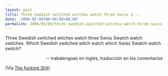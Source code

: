 ```yaml
---
layout: post
title: Three Swedish switched witches watch three Swiss S...
date: '2006-05-08T00:00:00+00:00'
permalink: 2006/05/08/three-swedish-switched-witches-watch-three-swiss-s/
---
```

<p class="frase">Three Swedish switched witches watch three Swiss Swatch watch switches. Which Swedish switched witch watch which Swiss Swatch watch switch?</p><p align="right">-- trabalenguas en inglés, traducción en los comentarios</p>

(Vía <a href="http://thefuckingshit.org/?p=265">The fucking Shit</a>)
